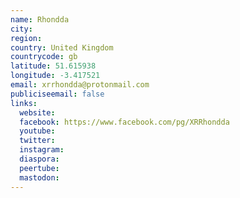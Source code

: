 ```yaml
---
name: Rhondda
city:
region:
country: United Kingdom
countrycode: gb
latitude: 51.615938
longitude: -3.417521
email: xrrhondda@protonmail.com
publiciseemail: false
links:
  website:
  facebook: https://www.facebook.com/pg/XRRhondda
  youtube:
  twitter:
  instagram:
  diaspora:
  peertube:
  mastodon:
---
```

